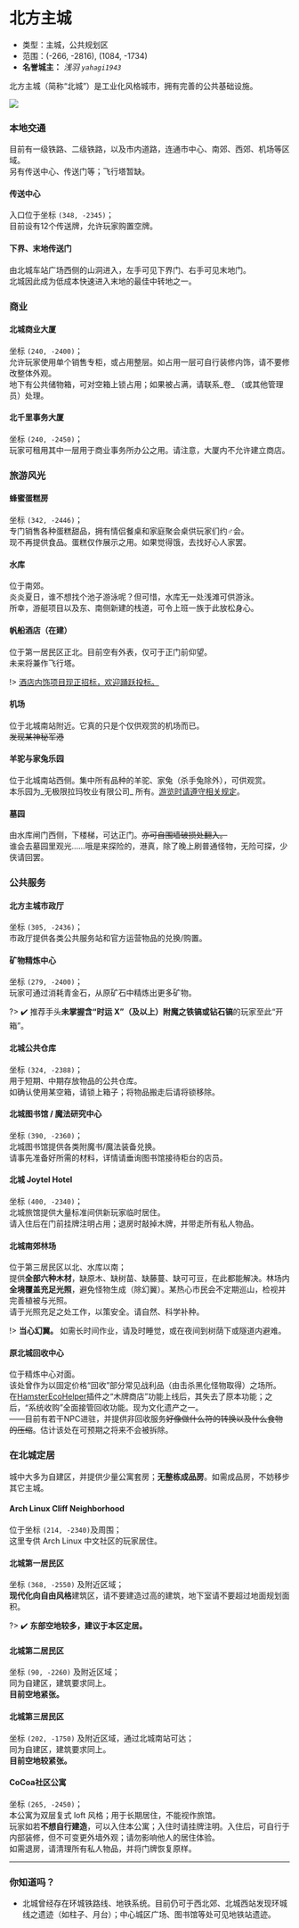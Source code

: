 # 北方主城

-   类型：主城，公共规划区
-   范围：(-266, -2816), (1084, -1734)
-   **名誉城主：** *浅羽  `yahagi1943`*

北方主城（简称“北城”）是工业化风格城市，拥有完善的公共基础设施。

![](../../assets/images/North-map.png)

### 本地交通

目前有一级铁路、二级铁路，以及市内道路，连通市中心、南郊、西郊、机场等区域。  
另有传送中心、传送门等；飞行塔暂缺。

#### 传送中心

入口位于坐标  `(348, -2345)`；  
目前设有12个传送牌，允许玩家购置空牌。

#### 下界、末地传送门

由北城车站广场西侧的山洞进入，左手可见下界门、右手可见末地门。  
北城因此成为低成本快速进入末地的最佳中转地之一。

### 商业

#### 北城商业大厦

坐标  `(240, -2400)`；  
允许玩家使用单个销售专柜，或占用整层。如占用一层可自行装修内饰，请不要修改整体外观。  
地下有公共储物箱，可对空箱上锁占用；如果被占满，请联系_卷_ （或其他管理员）处理。

#### 北千里事务大厦

坐标  `(240, -2450)`；  
玩家可租用其中一层用于商业事务所办公之用。请注意，大厦内不允许建立商店。

### 旅游风光

#### 蜂蜜蛋糕房

坐标  `(342, -2446)`；  
专门销售各种蛋糕甜品，拥有情侣餐桌和家庭聚会桌供玩家们约♂会。  
现不再提供食品。蛋糕仅作展示之用。如果觉得饿，去找好心人家罢。

#### 水库

位于南郊。  
炎炎夏日，谁不想找个池子游泳呢？但可惜，水库无一处浅滩可供游泳。  
所幸，游艇项目以及东、南侧新建的栈道，可令上班一族于此放松身心。

#### 帆船酒店（在建）

位于第一居民区正北。目前空有外表，仅可于正门前仰望。  
未来将兼作飞行塔。

!> [酒店内饰项目现正招标，欢迎踊跃投标。](https://bbs.nyaa.cat/d/1342--/2 "好耶是新坑。北城帆船酒店招标建设")

#### 机场

位于北城南站附近。它真的只是个仅供观赏的机场而已。  
~~发现某神秘军港~~

#### 羊驼与家兔乐园

位于北城南站西侧。集中所有品种的羊驼、家兔（杀手兔除外），可供观赏。  
本乐园为_无极限拉玛牧业有限公司_ 所有。[游览时请遵守相关规定](https://bbs.nyaa.cat/d/1293--/8 "无极限拉玛牧业有限公司——羊驼、家兔专营")。

#### 墓园

由水库闸门西侧，下楼梯，可达正门。~~亦可自围墙破损处翻入。~~  
谁会去墓园里观光……哦是来探险的，港真，除了晚上刷普通怪物，无险可探，少侠请回罢。

### 公共服务

#### 北方主城市政厅

坐标  `(305, -2436)`；  
市政厅提供各类公共服务站和官方运营物品的兑换/购置。

#### 矿物精炼中心

坐标  `(279, -2400)`；  
玩家可通过消耗青金石，从原矿石中精炼出更多矿物。

?> :heavy_check_mark: 推荐手头**未掌握含“时运 X”（及以上）附魔之铁镐或钻石镐**的玩家至此“开箱”。

#### 北城公共仓库

坐标  `(324, -2388)`；  
用于短期、中期存放物品的公共仓库。  
如确认使用某空箱，请锁上箱子；将物品搬走后请将锁移除。

#### 北城图书馆 / 魔法研究中心

坐标  `(390, -2360)`；  
北城图书馆提供各类附魔书/魔法装备兑换。  
请事先准备好所需的材料，详情请垂询图书馆接待柜台的店员。

#### 北城 Joytel Hotel

坐标  `(400, -2340)`；  
北城旅馆提供大量标准间供新玩家临时居住。  
请入住后在门前挂牌注明占用；退房时敲掉木牌，并带走所有私人物品。

#### 北城南郊林场

位于第三居民区以北、水库以南；  
提供**全部六种木材**，缺原木、缺树苗、缺藤蔓、缺可可豆，在此都能解决。林场内**全境覆盖充足光照**，避免怪物生成（除幻翼）。某热心市民会不定期巡山，检视并完善植被与光照。  
请于光照充足之处工作，以策安全。请自然、科学补种。

!> **当心幻翼。** 如需长时间作业，请及时睡觉，或在夜间到树荫下或隧道内避难。

#### 原北城回收中心

位于精炼中心对面。  
该处曾作为以固定价格“回收”部分常见战利品（由击杀黑化怪物取得）之场所。  
在[HamsterEcoHelper](/space/plugins/hamsterecohelper.md)插件之“木牌商店”功能上线后，其失去了原本功能；之后，“系统收购”全面接管回收功能。现为文化遗产之一。  
——目前有若干NPC进驻，并提供非回收服务~~好像做什么符的转换以及什么食物的压缩~~。估计该处在可预期之将来不会被拆除。

### 在北城定居

城中大多为自建区，并提供少量公寓套房；**无整栋成品房**。如需成品房，不妨移步其它主城。

#### Arch Linux Cliff Neighborhood

位于坐标  `(214, -2340)`及周围；  
这里专供 Arch Linux 中文社区的玩家居住。

#### 北城第一居民区

坐标  `(368, -2550)`  及附近区域；  
**现代化向自由风格**建筑区，请不要建造过高的建筑，地下室请不要超过地面规划面积。

?> :heavy_check_mark: **东部空地较多，建议于本区定居。**

#### 北城第二居民区

坐标  `(90, -2260)`  及附近区域；  
同为自建区，建筑要求同上。  
**目前空地紧张。**

#### 北城第三居民区

坐标  `(202, -1750)`  及附近区域，通过北城南站可达；  
同为自建区，建筑要求同上。  
**目前空地较紧张。**

#### CoCoa社区公寓

坐标  `(265, -2450)`；  
本公寓为双层复式 loft 风格；用于长期居住，不能视作旅馆。  
玩家如若**不想自行建造**，可以入住本公寓；入住时请挂牌注明。入住后，可自行于内部装修，但不可变更外墙外观；请勿影响他人的居住体验。  
如需退房，请清理所有私人物品，并将门牌恢复原样。

----------

### 你知道吗？

-   北城曾经存在环城铁路线、地铁系统。目前仍可于西北郊、北城西站发现环城线之遗迹（如柱子、月台）；中心城区广场、图书馆等处可见地铁站遗迹。
